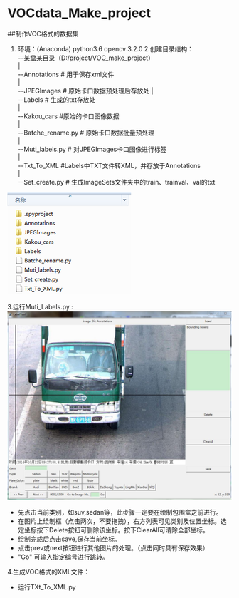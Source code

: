 # VOCdata_Make_project
##制作VOC格式的数据集
1. 环境：(Anaconda)
    python3.6 
    opencv 3.2.0
2.创建目录结构：  
--某盘某目录（D:/project/VOC_make_project）  
  |  
  --Annotations # 用于保存xml文件  
  |  
  --JPEGImages  # 原始卡口数据预处理后存放处
  |  
  --Labels      # 生成的txt存放处  
  |  
  --Kakou_cars  #原始的卡口图像数据  
  |  
  --Batche_rename.py # 原始卡口数据批量预处理  
  |  
  --Muti_labels.py   # 对JPEGImages卡口图像进行标签  
  |  
  --Txt_To_XML  #Labels中TXT文件转XML，并存放于Annotations  
  |  
  --Set_create.py # 生成ImageSets文件夹中的train、trainval、val的txt  

  ![](https://github.com/sheirving/VOCdata_Make_project/blob/master/Images/1.PNG)  
  
  3.运行Muti_Labels.py :  
  ![Label Tool](https://github.com/sheirving/VOCdata_Make_project/blob/master/Images/2.JPG)  
  * 先点击当前类别，如suv,sedan等，此步骤一定要在绘制包围盒之前进行。  
  * 在图片上绘制框（点击两次，不要拖拽），右方列表可见类别及位置坐标。选定坐标按下Delete按钮可删除该坐标。按下ClearAll可清除全部坐标。  
  * 绘制完成后点击save,保存当前坐标。  
  * 点击prev或next按钮进行其他图片的处理。（点击同时具有保存效果）  
  * "Go" 可输入指定编号进行跳转。    
  
  4.生成VOC格式的XML文件：  
  * 运行TXt_To_XML.py
